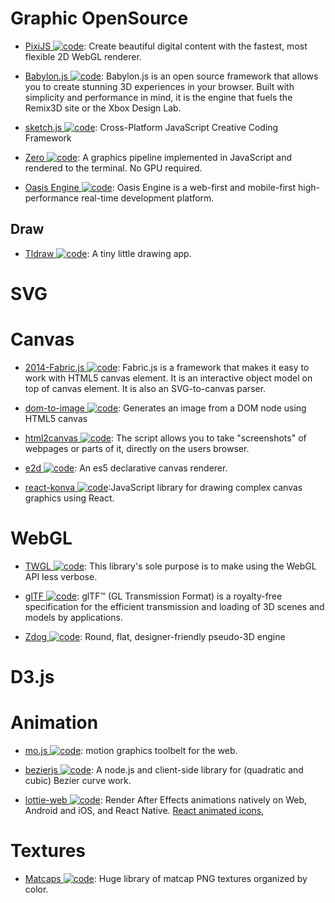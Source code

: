 # Graphic OpenSource

- [PixiJS ![code](https://martrix-usa.oss-accelerate.aliyuncs.com/logo/code.svg)](http://www.pixijs.com/): Create beautiful digital content with the fastest, most flexible 2D WebGL renderer.

- [Babylon.js ![code](https://martrix-usa.oss-accelerate.aliyuncs.com/logo/code.svg)](https://parg.co/b1C): Babylon.js is an open source framework that allows you to create stunning 3D experiences in your browser. Built with simplicity and performance in mind, it is the engine that fuels the Remix3D site or the Xbox Design Lab.

- [sketch.js ![code](https://martrix-usa.oss-accelerate.aliyuncs.com/logo/code.svg)](https://github.com/soulwire/sketch.js): Cross-Platform JavaScript Creative Coding Framework

- [Zero ![code](https://martrix-usa.oss-accelerate.aliyuncs.com/logo/code.svg)](https://github.com/sinclairzx81/zero): A graphics pipeline implemented in JavaScript and rendered to the terminal. No GPU required.

- [Oasis Engine ![code](https://martrix-usa.oss-accelerate.aliyuncs.com/logo/code.svg)](https://github.com/oasis-engine/engine): Oasis Engine is a web-first and mobile-first high-performance real-time development platform.

## Draw

- [Tldraw ![code](https://martrix-usa.oss-accelerate.aliyuncs.com/logo/code.svg)](https://github.com/Tldraw/Tldraw): A tiny little drawing app.

# SVG

# Canvas

- [2014-Fabric.js ![code](https://martrix-usa.oss-accelerate.aliyuncs.com/logo/code.svg)](https://github.com/fabricjs/fabric.js): Fabric.js is a framework that makes it easy to work with HTML5 canvas element. It is an interactive object model on top of canvas element. It is also an SVG-to-canvas parser.

- [dom-to-image ![code](https://martrix-usa.oss-accelerate.aliyuncs.com/logo/code.svg)](https://github.com/tsayen/dom-to-image): Generates an image from a DOM node using HTML5 canvas

- [html2canvas ![code](https://martrix-usa.oss-accelerate.aliyuncs.com/logo/code.svg)](https://github.com/niklasvh/html2canvas): The script allows you to take "screenshots" of webpages or parts of it, directly on the users browser.

- [e2d ![code](https://martrix-usa.oss-accelerate.aliyuncs.com/logo/code.svg)](https://github.com/jtenner/e2d): An es5 declarative canvas renderer.

- [react-konva ![code](https://martrix-usa.oss-accelerate.aliyuncs.com/logo/code.svg)](https://github.com/lavrton/react-konva):JavaScript library for drawing complex canvas graphics using React.

# WebGL

- [TWGL ![code](https://martrix-usa.oss-accelerate.aliyuncs.com/logo/code.svg)](http://twgljs.org): This library's sole purpose is to make using the WebGL API less verbose.

- [glTF ![code](https://martrix-usa.oss-accelerate.aliyuncs.com/logo/code.svg)](https://github.com/KhronosGroup/glTF): glTF™ (GL Transmission Format) is a royalty-free specification for the efficient transmission and loading of 3D scenes and models by applications.

- [Zdog ![code](https://martrix-usa.oss-accelerate.aliyuncs.com/logo/code.svg)](https://github.com/metafizzy/zdog): Round, flat, designer-friendly pseudo-3D engine

# D3.js

# Animation

- [mo.js ![code](https://martrix-usa.oss-accelerate.aliyuncs.com/logo/code.svg)](https://github.com/legomushroom/mojs): motion graphics toolbelt for the web.

- [bezierjs ![code](https://martrix-usa.oss-accelerate.aliyuncs.com/logo/code.svg)](https://github.com/Pomax/bezierjs): A node.js and client-side library for (quadratic and cubic) Bezier curve work.

- [lottie-web ![code](https://martrix-usa.oss-accelerate.aliyuncs.com/logo/code.svg)](https://github.com/airbnb/lottie-web): Render After Effects animations natively on Web, Android and iOS, and React Native. [React animated icons](https://github.com/useAnimations/react-useanimations),

# Textures

- [Matcaps ![code](https://martrix-usa.oss-accelerate.aliyuncs.com/logo/code.svg)](https://github.com/nidorx/matcaps): Huge library of matcap PNG textures organized by color.

